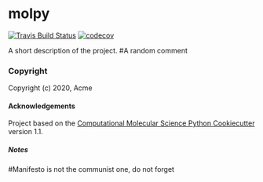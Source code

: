 molpy
==============================
[//]: # (Badges)
[![Travis Build Status](https://travis-ci.com/REPLACE_WITH_OWNER_ACCOUNT/molpy.svg?branch=master)](https://travis-ci.com/REPLACE_WITH_OWNER_ACCOUNT/molpy)
[![codecov](https://codecov.io/gh/REPLACE_WITH_OWNER_ACCOUNT/molpy/branch/master/graph/badge.svg)](https://codecov.io/gh/REPLACE_WITH_OWNER_ACCOUNT/molpy/branch/master)

A short description of the project.
#A random comment
### Copyright

Copyright (c) 2020, Acme


#### Acknowledgements

Project based on the
[Computational Molecular Science Python Cookiecutter](https://github.com/molssi/cookiecutter-cms) version 1.1.

##### Notes
#Manifesto is not the communist one, do not forget
